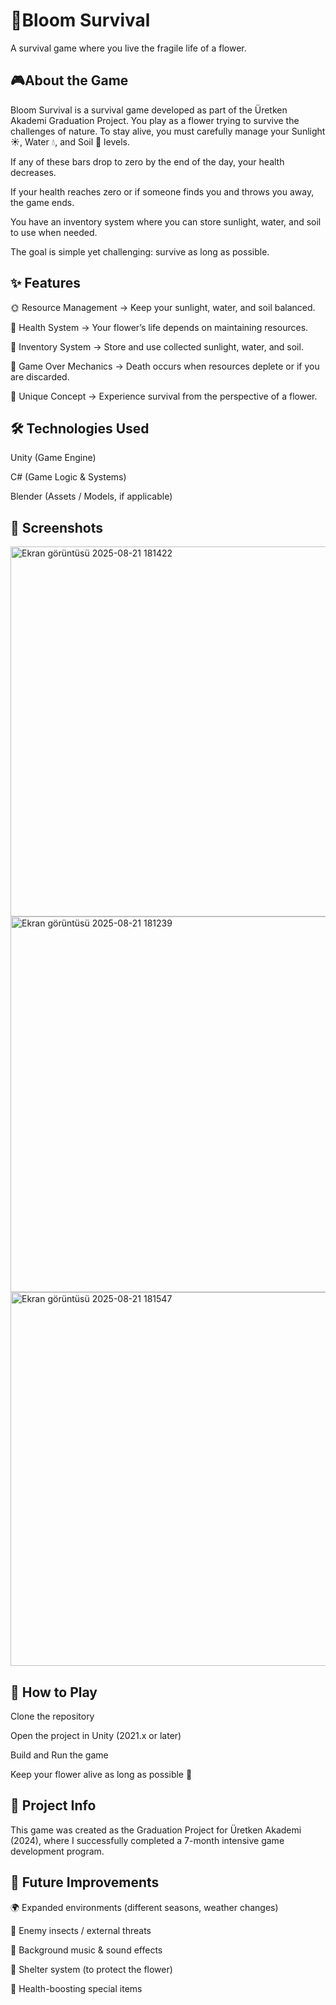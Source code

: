 # 🌸Bloom Survival

A survival game where you live the fragile life of a flower.

## 🎮About the Game

Bloom Survival is a survival game developed as part of the Üretken Akademi Graduation Project.
You play as a flower trying to survive the challenges of nature. To stay alive, you must carefully manage your Sunlight ☀️, Water 💧, and Soil 🌱 levels.

If any of these bars drop to zero by the end of the day, your health decreases.

If your health reaches zero or if someone finds you and throws you away, the game ends.

You have an inventory system where you can store sunlight, water, and soil to use when needed.

The goal is simple yet challenging: survive as long as possible.

## ✨ Features

🌞 Resource Management → Keep your sunlight, water, and soil balanced.

💖 Health System → Your flower’s life depends on maintaining resources.

🎒 Inventory System → Store and use collected sunlight, water, and soil.

🚪 Game Over Mechanics → Death occurs when resources deplete or if you are discarded.

🎨 Unique Concept → Experience survival from the perspective of a flower.

## 🛠️ Technologies Used

Unity (Game Engine)

C# (Game Logic & Systems)

Blender (Assets / Models, if applicable)

## 📸 Screenshots
<img width="1060" height="592" alt="Ekran görüntüsü 2025-08-21 181422" src="https://github.com/user-attachments/assets/c362ec01-834f-4103-9596-af2130c0d292" />
<img width="1060" height="601" alt="Ekran görüntüsü 2025-08-21 181239" src="https://github.com/user-attachments/assets/e8bf0ff4-ff8e-460a-b420-58089bc56ba4" />
<img width="1065" height="598" alt="Ekran görüntüsü 2025-08-21 181547" src="https://github.com/user-attachments/assets/593343d8-b5f6-440f-9339-8b61ba41f4ef" />

## 🚀 How to Play

Clone the repository

Open the project in Unity (2021.x or later)

Build and Run the game

Keep your flower alive as long as possible 🌸

## 📌 Project Info

This game was created as the Graduation Project for Üretken Akademi (2024), where I successfully completed a 7-month intensive game development program.

## 🔮 Future Improvements

🌍 Expanded environments (different seasons, weather changes)

🐞 Enemy insects / external threats

🎵 Background music & sound effects

🏡 Shelter system (to protect the flower)  

💊 Health-boosting special items 
